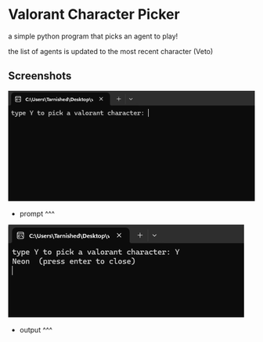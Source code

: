 # Valorant Character Picker
a simple python program that picks an agent to play!

the list of agents is updated to the most recent character (Veto)

## Screenshots

![SS1](screenshotz/Screenshot2025-10-30150007.png)
* prompt ^^^

![SS2](screenshotz/Screenshot2025-10-30150056.png)
* output ^^^
  






